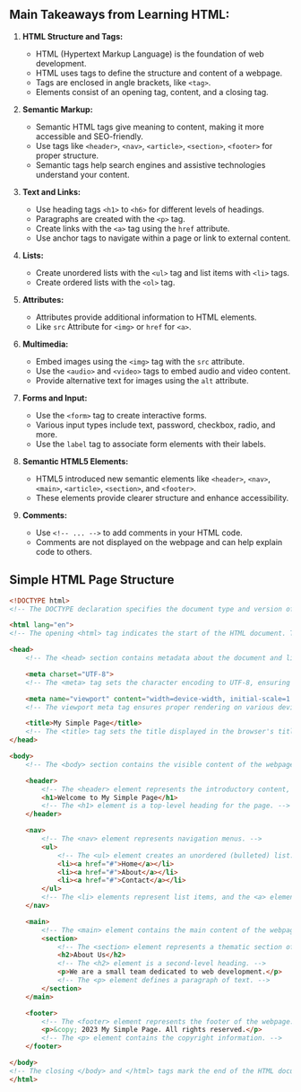 ## Main Takeaways from Learning HTML:

1. **HTML Structure and Tags:**
    - HTML (Hypertext Markup Language) is the foundation of web development.
    - HTML uses tags to define the structure and content of a webpage.
    - Tags are enclosed in angle brackets, like `<tag>`.
    - Elements consist of an opening tag, content, and a closing tag.

2. **Semantic Markup:**
    - Semantic HTML tags give meaning to content, making it more accessible and SEO-friendly.
    - Use tags like `<header>`, `<nav>`, `<article>`, `<section>`, `<footer>` for proper structure.
    - Semantic tags help search engines and assistive technologies understand your content.

3. **Text and Links:**
    - Use heading tags `<h1>` to `<h6>` for different levels of headings.
    - Paragraphs are created with the `<p>` tag.
    - Create links with the `<a>` tag using the `href` attribute.
    - Use anchor tags to navigate within a page or link to external content.

4. **Lists:**
    - Create unordered lists with the `<ul>` tag and list items with `<li>` tags.
    - Create ordered lists with the `<ol>` tag.

5. **Attributes:**
    - Attributes provide additional information to HTML elements.
    - Like `src` Attribute for `<img>` or `href` for `<a>`.

6. **Multimedia:**
    - Embed images using the `<img>` tag with the `src` attribute.
    - Use the `<audio>` and `<video>` tags to embed audio and video content.
    - Provide alternative text for images using the `alt` attribute.

7. **Forms and Input:**
    - Use the `<form>` tag to create interactive forms.
    - Various input types include text, password, checkbox, radio, and more.
    - Use the `label` tag to associate form elements with their labels.

8. **Semantic HTML5 Elements:**
    - HTML5 introduced new semantic elements like `<header>`, `<nav>`, `<main>`, `<article>`, `<section>`, and `<footer>`.
    - These elements provide clearer structure and enhance accessibility.

9. **Comments:**
    - Use `<!-- ... -->` to add comments in your HTML code.
    - Comments are not displayed on the webpage and can help explain code to others.


## Simple HTML Page Structure

```html
<!DOCTYPE html>
<!-- The DOCTYPE declaration specifies the document type and version of HTML being used. -->

<html lang="en">
<!-- The opening <html> tag indicates the start of the HTML document. The "lang" attribute specifies the language of the content. -->

<head>
    <!-- The <head> section contains metadata about the document and links to external resources. -->

    <meta charset="UTF-8">
    <!-- The <meta> tag sets the character encoding to UTF-8, ensuring proper text encoding. -->

    <meta name="viewport" content="width=device-width, initial-scale=1.0">
    <!-- The viewport meta tag ensures proper rendering on various device sizes. -->

    <title>My Simple Page</title>
    <!-- The <title> tag sets the title displayed in the browser's title bar or tab. -->
</head>

<body>
    <!-- The <body> section contains the visible content of the webpage. -->

    <header>
        <!-- The <header> element represents the introductory content, often containing headings, logos, etc. -->
        <h1>Welcome to My Simple Page</h1>
        <!-- The <h1> element is a top-level heading for the page. -->
    </header>

    <nav>
        <!-- The <nav> element represents navigation menus. -->
        <ul>
            <!-- The <ul> element creates an unordered (bulleted) list. -->
            <li><a href="#">Home</a></li>
            <li><a href="#">About</a></li>
            <li><a href="#">Contact</a></li>
        </ul>
        <!-- The <li> elements represent list items, and the <a> elements are links within them. -->
    </nav>

    <main>
        <!-- The <main> element contains the main content of the webpage. -->
        <section>
            <!-- The <section> element represents a thematic section of content. -->
            <h2>About Us</h2>
            <!-- The <h2> element is a second-level heading. -->
            <p>We are a small team dedicated to web development.</p>
            <!-- The <p> element defines a paragraph of text. -->
        </section>
    </main>

    <footer>
        <!-- The <footer> element represents the footer of the webpage. -->
        <p>&copy; 2023 My Simple Page. All rights reserved.</p>
        <!-- The <p> element contains the copyright information. -->
    </footer>

</body>
<!-- The closing </body> and </html> tags mark the end of the HTML document. -->
</html>
```